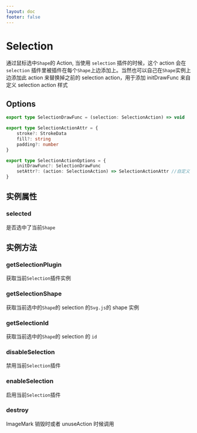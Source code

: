 ```yaml
---
layout: doc
footer: false
---
```


# Selection

通过鼠标选中`Shape`的 Action, 当使用 `selection` 插件的时候，这个 action 会在 `selection` 插件里被插件在每个`Shape`上边添加上。当然也可以自己在`Shape`实例上边添加此 action 来替换掉之前的 selection action，用于添加 initDrawFunc 来自定义 selection action 样式

## Options

```ts
export type SelectionDrawFunc = (selection: SelectionAction) => void

export type SelectionActionAttr = {
	stroke?: StrokeData
	fill?: string
	padding?: number
}

export type SelectionActionOptions = {
	initDrawFunc?: SelectionDrawFunc
	setAttr?: (action: SelectionAction) => SelectionActionAttr //自定义 selection action 的属性
}
```

## 实例属性

### selected

是否选中了当前`Shape`

## 实例方法

### getSelectionPlugin

获取当前`Selection`插件实例

### getSelectionShape

获取当前选中的`Shape`的 selection 的`Svg.js`的 shape 实例

### getSelectionId

获取当前选中的`Shape`的 selection 的 `id`

### disableSelection

禁用当前`Selection`插件

### enableSelection

启用当前`Selection`插件

### destroy

ImageMark 销毁时或者 unuseAction 时候调用
